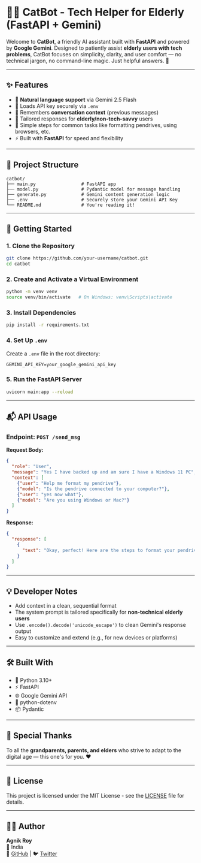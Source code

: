 
# 🧓💬 CatBot - Tech Helper for Elderly (FastAPI + Gemini)

Welcome to **CatBot**, a friendly AI assistant built with **FastAPI** and powered by **Google Gemini**. Designed to patiently assist **elderly users with tech problems**, CatBot focuses on simplicity, clarity, and user comfort — no technical jargon, no command-line magic. Just helpful answers. 🧡

---

## ✨ Features

- 🤖 **Natural language support** via Gemini 2.5 Flash
- 💾 Loads API key securely via `.env`
- 🧠 Remembers **conversation context** (previous messages)
- 🧓 Tailored responses for **elderly/non-tech-savvy** users
- 🔧 Simple steps for common tasks like formatting pendrives, using browsers, etc.
- ⚡ Built with **FastAPI** for speed and flexibility

---

## 📁 Project Structure

```
catbot/
├── main.py                 # FastAPI app
├── model.py                # Pydantic model for message handling
├── generate.py             # Gemini content generation logic
├── .env                    # Securely store your Gemini API Key
└── README.md               # You're reading it!
```

---

## 🚀 Getting Started

### 1. Clone the Repository

```bash
git clone https://github.com/your-username/catbot.git
cd catbot
```

### 2. Create and Activate a Virtual Environment

```bash
python -m venv venv
source venv/bin/activate   # On Windows: venv\Scripts\activate
```

### 3. Install Dependencies

```bash
pip install -r requirements.txt
```

### 4. Set Up `.env`

Create a `.env` file in the root directory:

```env
GEMINI_API_KEY=your_google_gemini_api_key
```

### 5. Run the FastAPI Server

```bash
uvicorn main:app --reload
```

---

## 📬 API Usage

### Endpoint: `POST /send_msg`

**Request Body:**

```json
{
  "role": "User",
  "message": "Yes I have backed up and am sure I have a Windows 11 PC",
  "context": [
    {"user": "Help me format my pendrive"},
    {"model": "Is the pendrive connected to your computer?"},
    {"user": "yes now what"},
    {"model": "Are you using Windows or Mac?"}
  ]
}
```

**Response:**

```json
{
  "response": [
    {
      "text": "Okay, perfect! Here are the steps to format your pendrive on Windows 11..."
    }
  ]
}
```

---

## 💡 Developer Notes

- Add context in a clean, sequential format
- The system prompt is tailored specifically for **non-technical elderly users**
- Use `.encode().decode('unicode_escape')` to clean Gemini's response output
- Easy to customize and extend (e.g., for new devices or platforms)

---

## 🛠 Built With

- 🐍 Python 3.10+
- ⚡ FastAPI
- 🌐 Google Gemini API
- 🔐 python-dotenv
- 📦 Pydantic

---

## 🙏 Special Thanks

To all the **grandparents, parents, and elders** who strive to adapt to the digital age — this one's for you. ❤️

---

## 📄 License

This project is licensed under the MIT License - see the [LICENSE](LICENSE) file for details.

---

## 👨‍💻 Author

**Agnik Roy**  
📍 India  
🔗 [GitHub](https://github.com/ar12agnik) | 🐦 [Twitter](https://twitter.com/agnikroy12)
